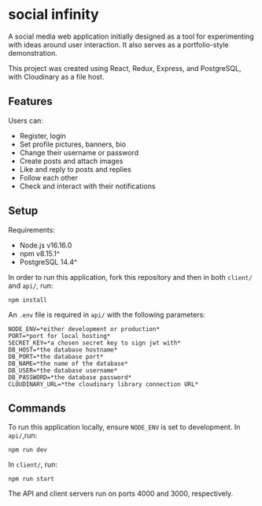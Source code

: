 # social infinity

A social media web application initially designed as a tool for experimenting with ideas around user interaction. It also serves as a portfolio-style demonstration.

This project was created using React, Redux, Express, and PostgreSQL, with Cloudinary as a file host.

## Features

Users can:

- Register, login
- Set profile pictures, banners, bio
- Change their username or password
- Create posts and attach images
- Like and reply to posts and replies
- Follow each other
- Check and interact with their notifications

## Setup

Requirements:

- Node.js v16.16.0
- npm v8.15.1^
- PostgreSQL 14.4^

In order to run this application, fork this repository and then in both `client/` and `api/`, run:

```
npm install
```

An `.env` file is required in `api/` with the following parameters:

```
NODE_ENV=*either development or production*
PORT=*port for local hosting*
SECRET_KEY=*a chosen secret key to sign jwt with*
DB_HOST=*the database hostname*
DB_PORT=*the database port*
DB_NAME=*the name of the database*
DB_USER=*the database username*
DB_PASSWORD=*the database password*
CLOUDINARY_URL=*the cloudinary library connection URL*
```

## Commands

To run this application locally, ensure `NODE_ENV` is set to development. In `api/`,run:

```
npm run dev
```

In `client/`, run:

```
npm run start
```

The API and client servers run on ports 4000 and 3000, respectively.
